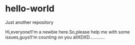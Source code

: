 # hello-world
Just another repository

Hi,everyone!I'm a newbie here.So,please help me with some issues,guys!I'm counting on you allXDXD............
